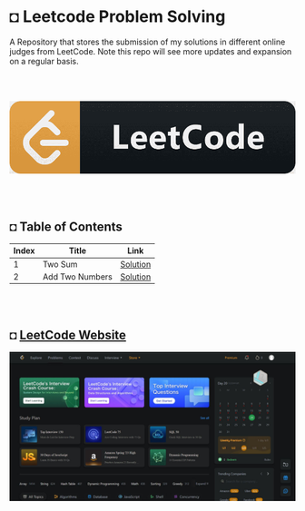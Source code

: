 # ◘ Leetcode Problem Solving
A Repository that stores the submission of my solutions in different online judges from LeetCode. Note this repo will see more updates and expansion on a regular basis.

</br></br>

![alt text](https://github.com/shahriar-rahman/Leetcode-Problem-Solving/blob/main/img/LeetCodeLogo.png)

</br></br>

## ◘ Table of Contents
| Index | Title | Link |
|--|--|--|
| 1 | Two Sum | [Solution](https://github.com/shahriar-rahman/Leetcode-Problem-Solving/blob/main/src/1_Two_Sum.py) |
| 2 | Add Two Numbers | [Solution](https://github.com/shahriar-rahman/Leetcode-Problem-Solving/blob/main/src/2_Add_Two_Numbers.py) |

</br></br>

## ◘ [LeetCode Website](https://leetcode.com/problemset/all/)
![alt text](https://github.com/shahriar-rahman/Leetcode-Problem-Solving/blob/main/img/leetcode_website.JPG)

</br>

